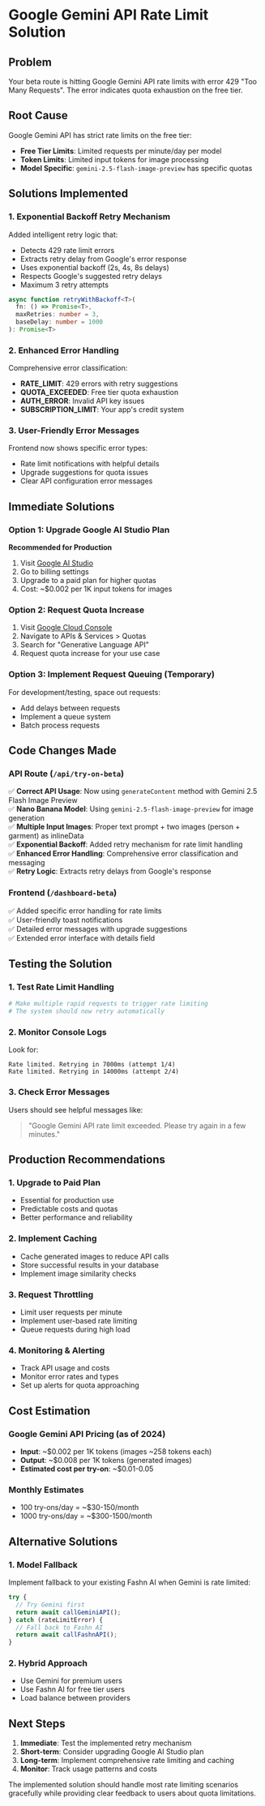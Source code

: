 # Google Gemini API Rate Limit Solution

## Problem
Your beta route is hitting Google Gemini API rate limits with error 429 "Too Many Requests". The error indicates quota exhaustion on the free tier.

## Root Cause
Google Gemini API has strict rate limits on the free tier:
- **Free Tier Limits**: Limited requests per minute/day per model
- **Token Limits**: Limited input tokens for image processing
- **Model Specific**: `gemini-2.5-flash-image-preview` has specific quotas

## Solutions Implemented

### 1. **Exponential Backoff Retry Mechanism**
Added intelligent retry logic that:
- Detects 429 rate limit errors
- Extracts retry delay from Google's error response
- Uses exponential backoff (2s, 4s, 8s delays)
- Respects Google's suggested retry delays
- Maximum 3 retry attempts

```typescript
async function retryWithBackoff<T>(
  fn: () => Promise<T>,
  maxRetries: number = 3,
  baseDelay: number = 1000
): Promise<T>
```

### 2. **Enhanced Error Handling**
Comprehensive error classification:
- **RATE_LIMIT**: 429 errors with retry suggestions
- **QUOTA_EXCEEDED**: Free tier quota exhaustion
- **AUTH_ERROR**: Invalid API key issues
- **SUBSCRIPTION_LIMIT**: Your app's credit system

### 3. **User-Friendly Error Messages**
Frontend now shows specific error types:
- Rate limit notifications with helpful details
- Upgrade suggestions for quota issues
- Clear API configuration error messages

## Immediate Solutions

### Option 1: Upgrade Google AI Studio Plan
**Recommended for Production**
1. Visit [Google AI Studio](https://aistudio.google.com/)
2. Go to billing settings
3. Upgrade to a paid plan for higher quotas
4. Cost: ~$0.002 per 1K input tokens for images

### Option 2: Request Quota Increase
1. Visit [Google Cloud Console](https://console.cloud.google.com/)
2. Navigate to APIs & Services > Quotas
3. Search for "Generative Language API"
4. Request quota increase for your use case

### Option 3: Implement Request Queuing (Temporary)
For development/testing, space out requests:
- Add delays between requests
- Implement a queue system
- Batch process requests

## Code Changes Made

### API Route (`/api/try-on-beta`)
✅ **Correct API Usage**: Now using `generateContent` method with Gemini 2.5 Flash Image Preview  
✅ **Nano Banana Model**: Using `gemini-2.5-flash-image-preview` for image generation  
✅ **Multiple Input Images**: Proper text prompt + two images (person + garment) as inlineData  
✅ **Exponential Backoff**: Added retry mechanism for rate limit handling  
✅ **Enhanced Error Handling**: Comprehensive error classification and messaging  
✅ **Retry Logic**: Extracts retry delays from Google's response  

### Frontend (`/dashboard-beta`)
✅ Added specific error handling for rate limits  
✅ User-friendly toast notifications  
✅ Detailed error messages with upgrade suggestions  
✅ Extended error interface with details field  

## Testing the Solution

### 1. Test Rate Limit Handling
```bash
# Make multiple rapid requests to trigger rate limiting
# The system should now retry automatically
```

### 2. Monitor Console Logs
Look for:
```
Rate limited. Retrying in 7000ms (attempt 1/4)
Rate limited. Retrying in 14000ms (attempt 2/4)
```

### 3. Check Error Messages
Users should see helpful messages like:
> "Google Gemini API rate limit exceeded. Please try again in a few minutes."

## Production Recommendations

### 1. **Upgrade to Paid Plan**
- Essential for production use
- Predictable costs and quotas
- Better performance and reliability

### 2. **Implement Caching**
- Cache generated images to reduce API calls
- Store successful results in your database
- Implement image similarity checks

### 3. **Request Throttling**
- Limit user requests per minute
- Implement user-based rate limiting
- Queue requests during high load

### 4. **Monitoring & Alerting**
- Track API usage and costs
- Monitor error rates and types
- Set up alerts for quota approaching

## Cost Estimation

### Google Gemini API Pricing (as of 2024)
- **Input**: ~$0.002 per 1K tokens (images ~258 tokens each)
- **Output**: ~$0.008 per 1K tokens (generated images)
- **Estimated cost per try-on**: ~$0.01-0.05

### Monthly Estimates
- 100 try-ons/day = ~$30-150/month
- 1000 try-ons/day = ~$300-1500/month

## Alternative Solutions

### 1. **Model Fallback**
Implement fallback to your existing Fashn AI when Gemini is rate limited:
```typescript
try {
  // Try Gemini first
  return await callGeminiAPI();
} catch (rateLimitError) {
  // Fall back to Fashn AI
  return await callFashnAPI();
}
```

### 2. **Hybrid Approach**
- Use Gemini for premium users
- Use Fashn AI for free tier users
- Load balance between providers

## Next Steps

1. **Immediate**: Test the implemented retry mechanism
2. **Short-term**: Consider upgrading Google AI Studio plan
3. **Long-term**: Implement comprehensive rate limiting and caching
4. **Monitor**: Track usage patterns and costs

The implemented solution should handle most rate limiting scenarios gracefully while providing clear feedback to users about quota limitations.
